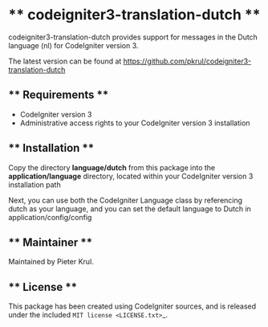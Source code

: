 ** codeigniter3-translation-dutch **
====================================

codeigniter3-translation-dutch provides support for messages in the Dutch
language (nl) for CodeIgniter version 3.

The latest version can be found at 
https://github.com/pkrul/codeigniter3-translation-dutch

** Requirements **
------------------

- CodeIgniter version 3
- Administrative access rights to your CodeIgniter version 3 installation

** Installation **
------------------

Copy the directory **language/dutch** from this package into the 
**application/language** directory, located within your CodeIgniter version 3 installation path

Next, you can use both the CodeIgniter Language class by referencing dutch
as your language, and you can set the default language to Dutch in
application/config/config

** Maintainer **
----------------

Maintained by Pieter Krul.

** License **
-------------

This package has been created using CodeIgniter sources, and is released
under the included `MIT license <LICENSE.txt>`_.



